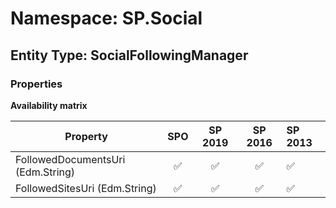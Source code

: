 # Namespace: SP.Social

## Entity Type: SocialFollowingManager

### Properties

**Availability matrix**

Property | SPO | SP 2019 | SP 2016 | SP 2013
----------|:---:|:-------:|:-------:|:-------
FollowedDocumentsUri (Edm.String) | ✅ | ✅ | ✅ | ✅
FollowedSitesUri (Edm.String) | ✅ | ✅ | ✅ | ✅

